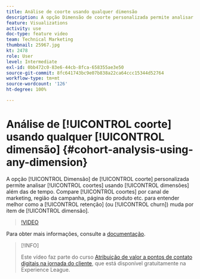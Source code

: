```yaml
---
title: Análise de coorte usando qualquer dimensão
description: A opção Dimensão de coorte personalizada permite analisar coortes usando dimensões além das de tempo. Compare coortes por canal de marketing, região da campanha, página do produto etc. para entender melhor como a retenção (ou churn) muda por item de dimensão.
feature: Visualizations
activity: use
doc-type: feature video
team: Technical Marketing
thumbnail: 25967.jpg
kt: 2478
role: User
level: Intermediate
exl-id: 0bb472c0-83e6-44cb-8fca-658355ae3e50
source-git-commit: 8fc641743bc9e07b838a22ca64ccc15344d52764
workflow-type: tm+mt
source-wordcount: '126'
ht-degree: 100%

---
```


# Análise de [!UICONTROL coorte] usando qualquer [!UICONTROL dimensão] {#cohort-analysis-using-any-dimension}

A opção [!UICONTROL Dimensão] de [!UICONTROL coorte] personalizada permite analisar [!UICONTROL coortes] usando [!UICONTROL dimensões] além das de tempo. Compare [!UICONTROL coortes] por canal de marketing, região da campanha, página do produto etc. para entender melhor como a [!UICONTROL retenção] (ou [!UICONTROL churn]) muda por item de [!UICONTROL dimensão].

>[!VIDEO](https://video.tv.adobe.com/v/25967/?quality=12&learn=on)

Para obter mais informações, consulte a [documentação](https://experienceleague.adobe.com/docs/analytics/analyze/analysis-workspace/visualizations/cohort-table/cohort-analysis.html?lang=pt-BR).

>[!INFO]
>
> Este vídeo faz parte do curso [Atribuição de valor a pontos de contato digitais na jornada do cliente](https://experienceleague.adobe.com/?recommended=Analytics-U-1-2020.2&amp;lang=pt-BR), que está disponível gratuitamente na Experience League.
